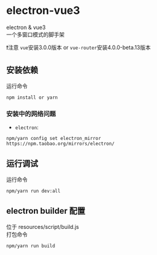 # electron-vue3
electron & vue3   
一个多窗口模式的脚手架

❗注意  `vue`安装3.0.0版本 or `vue-router`安装4.0.0-beta.13版本

## 安装依赖
运行命令
```shell
npm install or yarn
```
### 安装中的网络问题
- `electron`:
```shell
npm/yarn config set electron_mirror https://npm.taobao.org/mirrors/electron/
```

## 运行调试
运行命令
```shell
npm/yarn run dev:all
```

## electron builder 配置
位于 resources/script/build.js  
打包命令
```shell
npm/yarn run build
```
